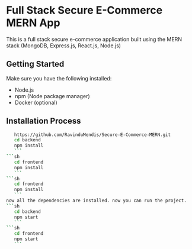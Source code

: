 # Full Stack Secure E-Commerce MERN App

This is a full stack secure e-commerce application built using the MERN stack (MongoDB, Express.js, React.js, Node.js)

## Getting Started

Make sure you have the following installed:

- Node.js
- npm (Node package manager)
- Docker (optional)

## Installation Process
 ```sh
    https://github.com/RavinduMendis/Secure-E-Commerce-MERN.git
    cd backend
    npm install
    ```
 ```sh
    cd frontend
    npm install
    ```
 ```sh
    cd frontend
    npm install
    ```
now all the dependencies are installed. now you can run the project.
 ```sh
    cd backend
    npm start
    ```
 ```sh
    cd frontend
    npm start
    ```
